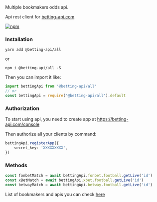 Multiple bookmakers odds api. 

Api rest client for [betting-api.com](https://betting-api.com)

[![npm](https://img.shields.io/npm/v/@betting-api/all)](https://www.npmjs.com/package/@betting-api/all)

### Installation

`yarn add @betting-api/all`

or

`npm i @betting-api/all -S`


Then you can import it like:

```typescript
import bettingApi from '@betting-api/all'
// or
const bettingApi = require('@betting-api/all').default
```

### Authorization

To start using api, you need to create app at 
https://betting-api.com/console

Then authorize all your clients by command:

```typescript
bettingApi.registerApp({
    secret_key: 'XXXXXXXXX',
})
```

### Methods

```typescript
const fonbetMatch = await bettingApi.fonbet.football.getLive('id')
const xBetMatch = await bettingApi.xbet.football.getLive('id')
const betwayMatch = await bettingApi.betway.football.getLive('id')
```


List of bookmakers and apis you can check 
[here](https://github.com/BettingApi/js-rest-client/tree/master/#readme)

